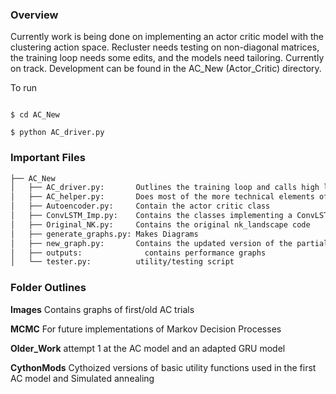 ### Overview  

Currently work is being done on implementing an actor critic model with the clustering action space. Recluster needs testing on non-diagonal matrices, the training loop needs some edits, and the models need tailoring. Currently on track. Development can be found in the AC_New (Actor_Critic) directory.  


To run 

``` 

$ cd AC_New 

$ python AC_driver.py 

``` 
### Important Files 

```bash
├── AC_New
│   ├── AC_driver.py:       Outlines the training loop and calls high level functions
│   ├── AC_helper.py:       Does most of the more technical elements of the training loop and interfaces with the other files
│   ├── Autoencoder.py:     Contain the actor critic class
│   ├── ConvLSTM_Imp.py:    Contains the classes implementing a ConvLSTM in pytorch
│   ├── Original_NK.py:     Contains the original nk_landscape code
│   ├── generate_graphs.py: Makes Diagrams
│   ├── new_graph.py:       Contains the updated version of the partial copying social network
│   ├── outputs: 			  contains performance graphs
│   └── tester.py:          utility/testing script

```

### Folder Outlines 
**Images** Contains graphs of first/old AC trials 

**MCMC** For future implementations of Markov Decision Processes 

**Older_Work** attempt 1 at the AC model and an adapted GRU model   

**CythonMods** Cythoized versions of basic utility functions used in the first AC model and Simulated annealing 